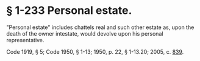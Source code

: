 # § 1-233 Personal estate.

<p>"Personal estate" includes chattels real and such other estate as, upon the death of the owner intestate, would devolve upon his personal representative.</p><p>Code 1919, § 5; Code 1950, § 1-13; 1950, p. 22, § 1-13.20; 2005, c. <a href='http://lis.virginia.gov/cgi-bin/legp604.exe?051+ful+CHAP0839'>839</a>.</p>
